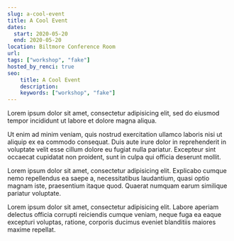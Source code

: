 ```yaml
---
slug: a-cool-event
title: A Cool Event
dates:
  start: 2020-05-20
  end: 2020-05-20
location: Biltmore Conference Room
url: 
tags: ["workshop", "fake"]
hosted_by_renci: true
seo:
    title: A Cool Event
    description: 
    keywords: ["workshop", "fake"]
---
```

Lorem ipsum dolor sit amet, consectetur adipisicing elit, sed do eiusmod
tempor incididunt ut labore et dolore magna aliqua.

Ut enim ad minim veniam, quis nostrud exercitation ullamco laboris nisi ut
aliquip ex ea commodo consequat. Duis aute irure dolor in reprehenderit in
voluptate velit esse cillum dolore eu fugiat nulla pariatur. Excepteur sint
occaecat cupidatat non proident, sunt in culpa qui officia deserunt mollit.

Lorem ipsum dolor sit amet, consectetur adipisicing elit. Explicabo cumque nemo repellendus ea saepe a, necessitatibus laudantium, quasi optio magnam iste, praesentium itaque quod. Quaerat numquam earum similique pariatur voluptate.

Lorem ipsum dolor sit amet, consectetur adipisicing elit. Labore aperiam delectus officia corrupti reiciendis cumque veniam, neque fuga ea eaque excepturi voluptas, ratione, corporis ducimus eveniet blanditiis maiores maxime repellat.